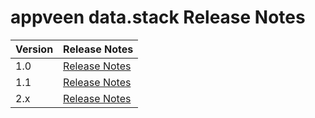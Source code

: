 # appveen data.stack Release Notes

| Version | Release Notes |
|--|--|
| 1.0 | [Release Notes](./1.0)
| 1.1 | [Release Notes](./1.1)
| 2.x | [Release Notes](./2.x)
